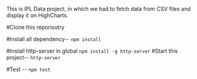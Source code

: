 This is IPL Data project, in which we had to fetch data from CSV files and display it on HighCharts. 

#Clone this reporisotry

#Install all dependency--
```npm install```

#Install http-server in global
``npm install -g http-server``
#Start this project--
```http-server```

#Test --
```npm test```
